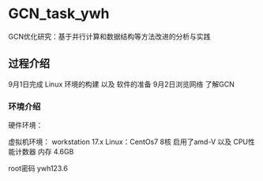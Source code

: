 # GCN_task_ywh
GCN优化研究：基于并行计算和数据结构等方法改进的分析与实践

## 过程介绍 
9月1日完成 Linux 环境的构建 以及 软件的准备
9月2日浏览网络 了解GCN

### 环境介绍
硬件环境：

虚拟机环境：
workstation 17.x
Linux：CentOs7 
8核 启用了amd-V 以及 CPU性能计数器
内存 4.6GB

root密码 ywh123.6
